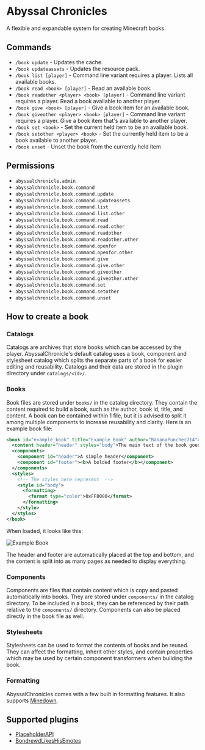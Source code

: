 # Abyssal Chronicles
A flexible and expandable system for creating Minecraft books.

## Commands
- `/book update` - Updates the cache.
- `/book updateassets` - Updates the resource pack.
- `/book list [player]` - Command line variant requires a player. Lists all available books.
- `/book read <book> [player]` - Read an available book.
- `/book readother <player> <book> [player]` - Command line variant requires a player. Read a book available to another player.
- `/book give <book> [player]` - Give a book item for an available book.
- `/book giveother <player> <book> [player]` - Command line variant requires a player. Give a book item that's available to another player.
- `/book set <book>` - Set the current held item to be an available book.
- `/book setother <player> <book>` - Set the currently held item to be a book available to another player.
- `/book unset` - Unset the book from the currently held item

## Permissions
- `abyssalchronicle.admin`
- `abyssalchronicle.book.command`
- `abyssalchronicle.book.command.update`
- `abyssalchronicle.book.command.updateassets`
- `abyssalchronicle.book.command.list`
- `abyssalchronicle.book.command.list.other`
- `abyssalchronicle.book.command.read`
- `abyssalchronicle.book.command.read.other`
- `abyssalchronicle.book.command.readother`
- `abyssalchronicle.book.command.readother.other`
- `abyssalchronicle.book.command.openfor`
- `abyssalchronicle.book.command.openfor.other`
- `abyssalchronicle.book.command.give`
- `abyssalchronicle.book.command.give.other`
- `abyssalchronicle.book.command.giveother`
- `abyssalchronicle.book.command.giveother.other`
- `abyssalchronicle.book.command.set`
- `abyssalchronicle.book.command.setother`
- `abyssalchronicle.book.command.unset`

## How to create a book
### Catalogs
Catalogs are archives that store books which can be accessed by the player. AbyssalChronicle's default catalog uses a book, component and stylesheet catalog which splits the separate parts of a book for easier editing and reusability. Catalogs and their data are stored in the plugin directory under `catalogs/<id>/`.

### Books
Book files are stored under `books/` in the catalog directory. They contain the content required to build a book, such as the author, book id, title, and content. A book can be contained within 1 file, but it is advised to split it among multiple components to increase reusability and clarity. Here is an example book file:

```xml
<book id="example_book" title="Example Book" author="BananaPuncher714">
  <content header="header" styles="body">The main text of the book goes here, between the content tags. Whitespace is not trimmed.</content>
  <components>
    <component id="header">A simple header</component>
    <component id="footer"><b>A bolded footer</b></component>
  </components>
  <styles>
    <!-- The styles here represent  -->
    <style id="body">
      <formatting>
        <format type="color">0xFF8080</format>
      </formatting>
    </style>
  </styles>
</book>
```
When loaded, it looks like this:

![Example Book](https://i.imgur.com/tZBAcmJ.png)

The header and footer are automatically placed at the top and bottom, and the content is split into as many pages as needed to display everything.

### Components
Components are files that contain content which is copy and pasted automatically into books. They are stored under `components/` in the catalog directory. To be included in a book, they can be referenced by their path relative to the `components/` directory. Components can also be placed directly in the book file as well.

### Stylesheets
Stylesheets can be used to format the contents of books and be reused. They can affect the formatting, inherit other styles, and contain properties which may be used by certain component transformers when building the book.

### Formatting
AbyssalChronicles comes with a few built in formatting features. It also supports [Minedown](https://github.com/Phoenix616/MineDown).

## Supported plugins
- [PlaceholderAPI](https://github.com/PlaceholderAPI/PlaceholderAPI)
- [BondrewdLikesHisEmotes](https://github.com/MineInAbyss/BondrewdLikesHisEmotes)